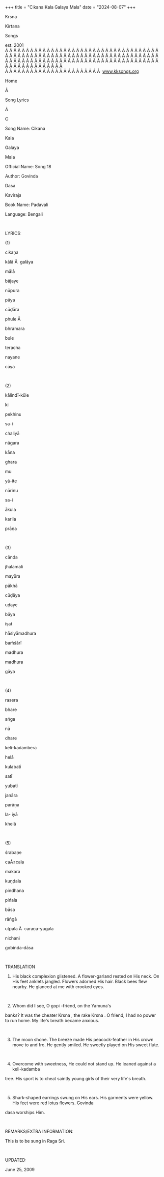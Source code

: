 +++ 
title = "Cikana Kala Galaya Mala"
date = "2024-08-07"
+++

Krsna
 
Kirtana
 
Songs

est. 2001
Â Â Â Â Â Â Â Â Â Â Â Â Â Â Â Â Â Â Â Â Â Â Â Â Â Â Â Â Â Â Â Â Â Â Â Â Â Â Â Â Â Â Â Â Â Â Â Â Â Â Â Â Â Â Â Â Â Â Â Â Â Â Â Â Â Â Â Â Â Â Â Â Â Â Â Â Â Â Â Â Â Â Â Â Â Â Â Â Â Â Â Â Â Â Â Â Â Â Â Â Â Â Â Â Â Â Â Â Â Â Â Â Â Â Â Â Â Â Â Â Â Â Â Â Â  
Â Â Â Â Â Â Â Â Â Â Â Â Â Â Â Â Â Â Â Â Â Â Â  
www.kksongs.org








Home


Ã 
 
Song Lyrics
 
Ã 
 
C


Song Name: 
Cikana
 
Kala
 
Galaya
 
Mala


Official Name: Song 18


Author: 
Govinda
 
Dasa
 
Kaviraja


Book Name: 
Padavali


Language: 
Bengali


 


LYRICS:


(1)


cikaṇa
 
kālā
Â  
galāya
 
mālā


bājaye
 
nūpura
 
pāya


cūḍāra
 
phule
Â 

bhramara
 
bule


teracha
 
nayane
 
cāya


 


(2)


kālindī-kūle
 
ki
 
pekhinu
 
sa-i


chaliyā
 
nāgara
 
kāna


ghara
 
mu
 
yā-ite
 
nārinu
 
sa-i


ākula
 
karila
 
prāṇa


 


(3)


cānda
 
jhalamali
 
mayūra
 
pākhā


cūḍāya
 
uḍaye
 
bāya


īṣat
 
hāsiyāmadhura
 
baḿśārī


madhura
 
madhura
 
gāya


 


(4)


rasera
 
bhare
 
ańga
 
nā
 
dhare


keli-kadambera
 
helā


kulabatī
 
satī
 
yubatī
 
janāra


parāṇa

la-
iyā
 
khelā


 


(5)


śrabaṇe


caÃ±cala
 
makara
 
kuṇḍala


pindhana
 
pińala
 
bāsa


rāńgā


utpala
Â  
caraṇa-yugala


nichani
 
gobinda-dāsa


 


TRANSLATION


1) His black complexion
glistened. A flower-garland rested on His neck. On His feet anklets jangled.
Flowers adorned His hair. Black bees flew nearby. He glanced at me with crooked
eyes.


 


2) Whom did I see, O 
gopi
-friend, on the 
Yamuna's

banks? It was the cheater 
Krsna
, the rake 
Krsna
. O friend, I had no power to run home. My life's
breath became anxious.


 


3) The moon shone. The
breeze made His peacock-feather in His crown move to and fro. He gently smiled.
He sweetly played on His sweet flute.


 


4) Overcome with sweetness,
He could not stand up. He leaned against a 
keli-kadamba

tree. His sport is to cheat saintly young girls of their very life's breath.


 


5) Shark-shaped earrings
swung on His ears. His garments were yellow. His feet were red lotus flowers. 
Govinda
 
dasa
 worships Him.


 


REMARKS/EXTRA INFORMATION:


This
is to be sung in Raga Sri.


 


UPDATED:

June 25, 2009